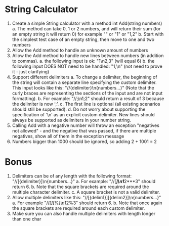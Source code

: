 # String Calculator

1. Create a simple String calculator with a method int Add(string numbers)
  a. The method can take 0, 1 or 2 numbers, and will return their sum (for an empty string it will return 0) for example "" or "1" or "1,2"
  b. Start with the simplest test case of an empty string, then move to one and two numbers
2. Allow the Add method to handle an unknown amount of numbers
3. Allow the Add method to handle new lines between numbers (in addition to commas).
  a. the following input is ok: "1\n2,3" (will equal 6)
  b. the following input DOES NOT need to be handled: "1,\n" (not need to prove it - just clarifying)
4. Support different delimiters
  a. To change a delimiter, the beginning of the string will contain a separate line specifying the
    custom delimiter. This input looks like this: "//{delimiter}\n{numbers...}" (Note that the curly
    braces are representing the sections of the input and are not input formatting).
  b. For example: "//;\n1;2" should return a result of 3 because the delimiter is now ‘;’.
  c. The first line is optional (all existing scenarios should still be supported).
  d. Do not worry about supporting the specification of ‘\n’ as an explicit custom delimiter. New lines
    should always be supported as delimiters in your number string.
5. Calling Add with a negative number will throw an exception "negatives not allowed" - and the negative
  that was passed, if there are multiple negatives, show all of them in the exception message
6. Numbers bigger than 1000 should be ignored, so adding 2 + 1001 = 2

# Bonus

1. Delimiters can be of any length with the following format: "//[{delimiter}]\n{numbers...}"
  a. For example: "//[***]\n1***2***3" should return 6.
  b. Note that the square brackets are required around the multiple character delimiter.
  c. A square bracket is not a valid delimiter.
2. Allow multiple delimiters like this: "//[{delim1}][{delim2}]\n{numbers...}"
  a. For example "//[*][%]\n1*2%3" should return 6.
  b. Note that once again the square brackets are required around each custom delimiter.
3. Make sure you can also handle multiple delimiters with length longer than one char
